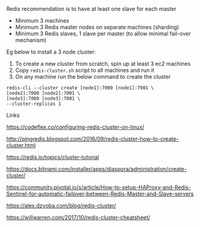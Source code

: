 Redis recommendation is to have at least one slave for each master
- Minimum 3 machines
- Minimum 3 Redis master nodes on separate machines (sharding)
- Minimum 3 Redis slaves, 1 slave per master (to allow minimal fail-over mechanism)

Eg below to install a 3 node cluster:
1. To create a new cluster from scratch, spin up at least 3 ec2 machines
2. Copy `redis-cluster.sh` script to all machines and run it
3. On any machine run the below command to create the cluster
```
redis-cli --cluster create [node1]:7000 [node1]:7001 \
[node2]:7000 [node2]:7001 \ 
[node3]:7000 [node3]:7001 \
--cluster-replicas 1
```

Links

https://codeflex.co/configuring-redis-cluster-on-linux/

http://pingredis.blogspot.com/2016/09/redis-cluster-how-to-create-cluster.html

https://redis.io/topics/cluster-tutorial

https://docs.bitnami.com/installer/apps/diaspora/administration/create-cluster/

https://community.pivotal.io/s/article/How-to-setup-HAProxy-and-Redis-Sentinel-for-automatic-failover-between-Redis-Master-and-Slave-servers

https://alex.dzyoba.com/blog/redis-cluster/

https://willwarren.com/2017/10/redis-cluster-cheatsheet/
